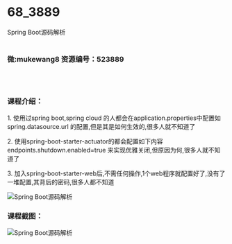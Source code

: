 # 68_3889
Spring Boot源码解析
<br/></br>
<h3>微:mukewang8 资源编号：523889</h3>
<br/></br>
<h3>课程介绍：</h3>
<p>1. 使用过spring boot,spring cloud 的人都会在application.properties中配置如spring.datasource.url 的配置,但是其是如何生效的,很多人就不知道了</p>
<p>2. 使用spring-boot-starter-actuator的都会配置如下内容endpoints.shutdown.enabled=true 来实现优雅关闭,但原因为何,很多人就不知道了</p>
<p>3. 加入spring-boot-starter-web后,不需任何操作,1个web程序就配置好了,没有了一堆配置,其背后的密码,很多人都不知道</p>
<p><img src="https://www.ko996.com/wp-content/uploads/img/2018/09/1-25-300x192.png" alt="Spring Boot源码解析"></p>
<h3>课程截图：</h3>
<p><img src="https://www.ko996.com/wp-content/uploads/img/2018/09/2-73.png" alt="Spring Boot源码解析"></p>

